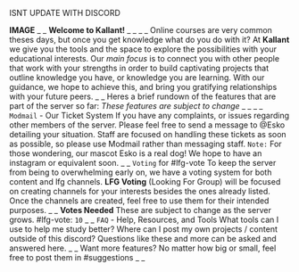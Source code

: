ISNT UPDATE WITH DISCORD


**IMAGE**
_ _
**Welcome to Kallant!**
_ _
_ _
Online courses are very common theses days, but once you get knowledge what do you do with it? At **Kallant** we give you the tools and the space to explore the possibilities with your educational interests. Our *main focus* is to connect you with other people that work with your strengths in order to build captivating projects that outline knowledge you have, or knowledge you are learning. With our guidance, we hope to achieve this, and bring you gratifying relationships with your future peers.
_ _
Heres a brief rundown of the features that are part of the server so far: *These features are subject to change*
_ _
_ _
`Modmail` - Our Ticket System
If you have any complaints, or issues regarding other members of the server. Please feel free to send a message to @Esko detailing your situation. Staff are focused on handling these tickets as soon as possible, so please use Modmail rather than messaging staff.
`Note:` For those wondering, our mascot Esko is a real dog! We hope to have an instagram or equivalent soon.
_ _
`Voting` for #lfg-vote
To keep the server from being to overwhelming early on, we have a voting system for both content and lfg channels. **LFG Voting** (Looking For Group) will be focused on creating channels for your interests besides the ones already listed. Once the channels are created, feel free to use them for their intended purposes. 
_ _
**Votes Needed** These are subject to change as the server grows.
#lfg-vote: `10`
_ _
`FAQ` - Help, Resources, and Tools
What tools can I use to help me study better? Where can I post my own projects / content outside of this discord?
Questions like these and more can be asked and answered here.
_ _
Want more features? No matter how big or small, feel free to post them in #suggestions
_ _


